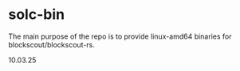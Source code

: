 # solc-bin
The main purpose of the repo is to provide linux-amd64 binaries for blockscout/blockscout-rs.
 

10.03.25
